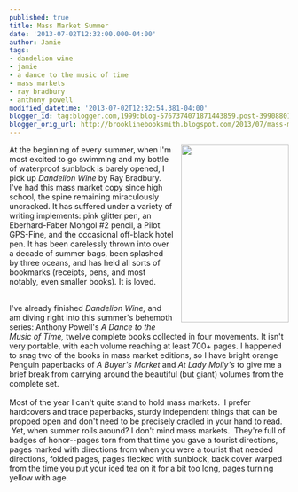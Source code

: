 ```yaml
---
published: true
title: Mass Market Summer
date: '2013-07-02T12:32:00.000-04:00'
author: Jamie
tags:
- dandelion wine
- jamie
- a dance to the music of time
- mass markets
- ray bradbury
- anthony powell
modified_datetime: '2013-07-02T12:32:54.381-04:00'
blogger_id: tag:blogger.com,1999:blog-5767374071871443859.post-3990880134103884628
blogger_orig_url: http://brooklinebooksmith.blogspot.com/2013/07/mass-market-summer.html
---
```


<a href="http://images.indiebound.com/531/277/9780553277531.jpg" imageanchor="1" style="clear: right; float: right; margin-bottom: 1em; margin-left: 1em;"><img border="0" height="320" src="http://images.indiebound.com/531/277/9780553277531.jpg" width="194" /></a>At the beginning of every summer, when I'm most excited to go swimming and my bottle of waterproof sunblock is barely opened, I pick up&nbsp;<i>Dandelion Wine</i>&nbsp;by Ray Bradbury. I've had this mass market copy since high school, the spine remaining miraculously uncracked. It has suffered under a variety of writing implements: pink glitter pen, an Eberhard-Faber Mongol #2 pencil, a Pilot GPS-Fine, and the occasional off-black hotel pen. It has been carelessly thrown into over a decade of summer bags, been splashed by three oceans, and has held all sorts of bookmarks (receipts, pens, and most notably, even smaller books). It is loved.<br /><div><br />I've already finished <i>Dandelion Wine,</i>&nbsp;and am diving right into this summer's behemoth series:&nbsp;Anthony Powell's&nbsp;<i>A Dance to the Music of Time,</i>&nbsp;twelve complete books collected in four movements. It isn't very portable, with each volume reaching at least 700+ pages. I happened to snag two of the books in mass market editions, so I have bright orange Penguin paperbacks of&nbsp;<i>A Buyer's Market&nbsp;</i>and&nbsp;<i>At Lady Molly's&nbsp;</i>to give me a brief break from carrying around the beautiful (but giant) volumes from the complete set. <br /><br /></div><div>Most of the year I can't quite stand to hold mass markets. &nbsp;I prefer hardcovers and trade paperbacks, sturdy independent things that can be propped open and don't need to be precisely cradled in your hand to read. &nbsp;Yet, when summer rolls around? I don't mind mass markets. &nbsp;They're full of badges of honor--pages torn from that time you gave a tourist directions, pages marked with directions from when you were a tourist that needed directions, folded pages, pages flecked with sunblock, back cover warped from the time you put your iced tea on it for a bit too long, pages turning yellow with age.</div>